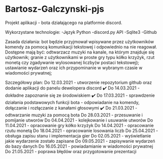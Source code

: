 # Bartosz-Galczynski-pjs
Projekt aplikacji - bota działającego na platformie discord.

Wykorzystane technologie: 
-Język Python
-discord.py API
-Sqlite3
-Github

Zasada działania: bot będzie przyjmował wpisywane przez użytkowników komendy za pomocą komunikacji tekstowej i odpowiednio na nie reagował.
Dostępne mają być: odtwarzacz muzyki na kanale, na którym znajduje się użytkownik; granie z użytkownikami w proste gry typu kółko krzyżyk, rzut monetą czy zgadywanie wylosowanej liczby(w postaci tekstowej); ustawianie wydarzeń oraz ich przypominanie w wybranym czasie w wiadomości prywatnej;

Szczegółowy plan:
Do 12.03.2021 - utworzenie repozytorium github oraz dodanie aplikacji do panelu dewelopera discord ✔️
Do 14.03.2021 - dokładne zapoznanie się ze środowiskiem ✔️
Do 17.03.2021 - sprawdzenie działania podstawowych funkcji bota - odpowiadanie na komendy, dołączanie i rozłączanie z kanałami głosowymi ✔️
Do 21.03.2021 - odtwarzanie muzyki za pomocą bota
Do 28.03.2021 - przesuwanie i pomijanie utworów 
Do 04.04.2021 - kolejkowanie i usuwanie utworów
Do 11.04.2021 - opracowanie gry kółko krzyżyk
Do 14.04.2021 - opracowanie rzutu monetą
Do 18.04.2021 - opracowanie losowania liczb
Do 25.04.2021 - obsługa zapisu stanu i implementacja gier
Do 02.05.2021 - wyświetlanie jakie wydarzenie zostało zapisane
Do 09.05.2021 - zapisywanie wydarzeń do bazy danych
Do 16.05.2021 - powiadamianie w wiadomości prywatnej
Do 21.05.2021 - poprawa błędów oraz przygotowanie prezentacji
